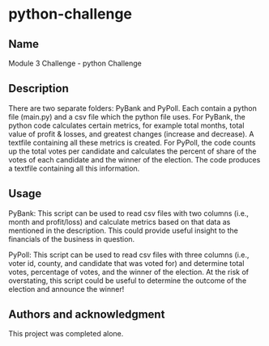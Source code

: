 # python-challenge

## Name
Module 3 Challenge - python Challenge

## Description
There are two separate folders: PyBank and PyPoll. Each contain a python file (main.py) and a csv file which the python file uses. For PyBank, the python code calculates certain metrics, for example total months, total value of profit & losses, and greatest changes (increase and decrease). A textfile containing all these metrics is created. For PyPoll, the code counts up the total votes per candidate and calculates the percent of share of the votes of each candidate and the winner of the election. The code produces a textfile containing all this information.

## Usage
PyBank: This script can be used to read csv files with two columns (i.e., month and profit/loss) and calculate metrics based on that data as mentioned in the description. This could provide useful insight to the financials of the business in question.

PyPoll: This script can be used to read csv files with three columns (i.e., voter id, county, and candidate that was voted for) and determine total votes, percentage of votes, and the winner of the election. At the risk of overstating, this script could be useful to determine the outcome of the election and announce the winner!

## Authors and acknowledgment
This project was completed alone.
